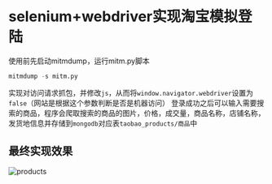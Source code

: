 # selenium+webdriver实现淘宝模拟登陆
使用前先启动mitmdump，运行mitm.py脚本
```python 
mitmdump -s mitm.py
```
实现对访问请求抓包，并修改`js`，从而将`window.navigator.webdriver`设置为`false`（网站是根据这个参数判断是否是机器访问）
登录成功之后可以输入需要搜索的商品，程序会爬取搜索的商品的图片，价格，成交量，商品名称，店铺名称，发货地信息并存储到`mongodb`对应表`taobao_products/商品`中
## 最终实现效果
![products]("https://github.com/Hamberr/webspider/blob/master/products.png", "最终实现效果")
